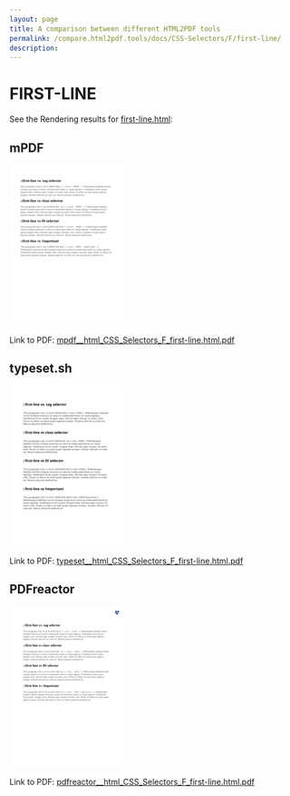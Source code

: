 ```yaml
---
layout: page
title: A comparison between different HTML2PDF tools
permalink: /compare.html2pdf.tools/docs/CSS-Selectors/F/first-line/
description: 
---
```


# FIRST-LINE

See the Rendering results for [first-line.html](/html/CSS%20Selectors/F/first-line.html):

## mPDF
![](mpdf__html_CSS_Selectors_F_first-line.html.png) 

Link to PDF: [mpdf__html_CSS_Selectors_F_first-line.html.pdf](mpdf__html_CSS_Selectors_F_first-line.html.pdf)

## typeset.sh
![](typeset__html_CSS_Selectors_F_first-line.html.png) 

Link to PDF: [typeset__html_CSS_Selectors_F_first-line.html.pdf](typeset__html_CSS_Selectors_F_first-line.html.pdf)

## PDFreactor
![](pdfreactor__html_CSS_Selectors_F_first-line.html.png) 

Link to PDF: [pdfreactor__html_CSS_Selectors_F_first-line.html.pdf](pdfreactor__html_CSS_Selectors_F_first-line.html.pdf)
